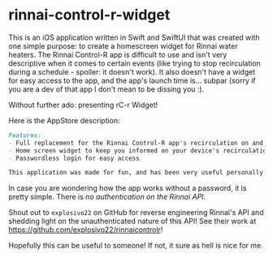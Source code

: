 # rinnai-control-r-widget

This is an iOS application written in Swift and SwiftUI that was created with one simple purpose: to create a homescreen widget for Rinnai water heaters. The Rinnai Control-R app is difficult to use and isn't very descriptive when it comes to certain events (like trying to stop recirculation during a schedule - spoiler: it doesn't work). It also doesn't have a widget for easy access to the app, and the app's launch time is... subpar (sorry if you are a dev of that app I don't mean to be dissing you :).

Without further ado: presenting rC-r Widget!

Here is the AppStore description:

```md
Features:
- Full replacement for the Rinnai Control-R app's recirculation on and off functions
- Home screen widget to keep you informed on your device's recirculation status
- Passwordless login for easy access

This application was made for fun, and has been very useful personally. The source code is available at https://github.com/JoeyEamigh/rinnai-control-r-widget.
```

In case you are wondering how the app works without a password, it is pretty simple. There is _no authentication on the Rinnai API_.

Shout out to `explosivo22` on GitHub for reverse engineering Rinnai's API and shedding light on the unauthenticated nature of this API! See their work at <https://github.com/explosivo22/rinnaicontrolr>!

Hopefully this can be useful to someone! If not, it sure as hell is nice for me.
